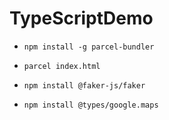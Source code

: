 # TypeScriptDemo

- `npm install -g parcel-bundler`
- `parcel index.html`

- `npm install @faker-js/faker`

- `npm install @types/google.maps`
